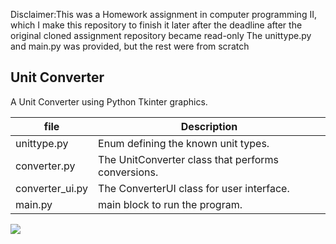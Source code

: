 Disclaimer:This was a Homework assignment in computer programming II, which I make this repository to finish it later after the deadline after the original cloned assignment repository became read-only
The unittype.py and main.py was provided, but the rest were from scratch
## Unit Converter

A Unit Converter using Python Tkinter graphics.

| file   | Description  |
|--------|--------------|
| unittype.py | Enum defining the known unit types. |
| converter.py | The UnitConverter class that performs conversions. |
| converter_ui.py | The ConverterUI class for user interface. |
| main.py    | main block to run the program. |


![](../../Downloads/UnitConverter.drawio.png)